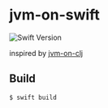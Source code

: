 # jvm-on-swift

![Swift Version](https://img.shields.io/badge/Swift-5.1-blue.svg)

inspired by [jvm-on-clj](https://github.com/rinx/jvm-on-clj)

## Build
```sh
$ swift build
```
